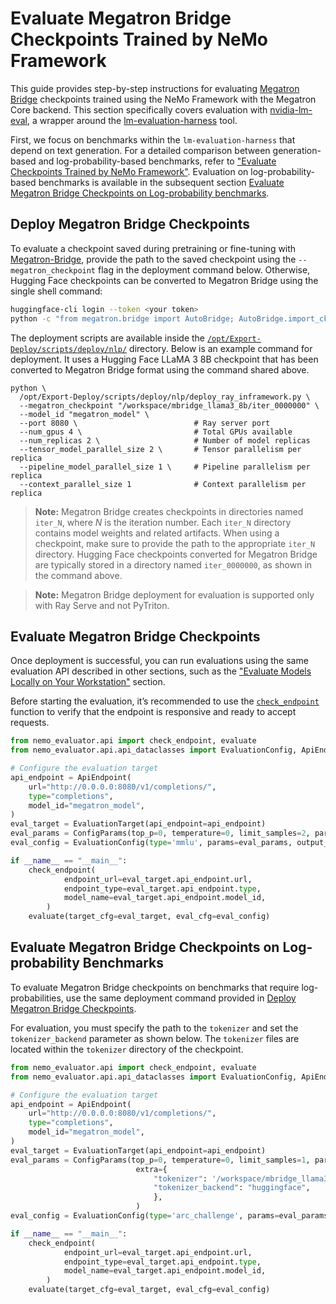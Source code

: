 # Evaluate Megatron Bridge Checkpoints Trained by NeMo Framework

This guide provides step-by-step instructions for evaluating [Megatron Bridge](https://docs.nvidia.com/nemo/megatron-bridge/latest/index.html) checkpoints trained using the NeMo Framework with the Megatron Core backend. This section specifically covers evaluation with [nvidia-lm-eval](https://pypi.org/project/nvidia-lm-eval/), a wrapper around the [
lm-evaluation-harness](https://github.com/EleutherAI/lm-evaluation-harness/tree/main) tool.

First, we focus on benchmarks within the `lm-evaluation-harness` that depend on text generation. For a detailed comparison between generation-based and log-probability-based benchmarks, refer to ["Evaluate Checkpoints Trained by NeMo Framework"](evaluation-doc.md). Evaluation on log-probability-based benchmarks is available in the subsequent section [Evaluate Megatron Bridge Checkpoints on Log-probability benchmarks](#evaluate-megatron-bridge-checkpoints-on-log-probability-benchmarks).

## Deploy Megatron Bridge Checkpoints

To evaluate a checkpoint saved during pretraining or fine-tuning with [Megatron-Bridge](https://docs.nvidia.com/nemo/megatron-bridge/latest/recipe-usage.html), provide the path to the saved checkpoint using the `--megatron_checkpoint` flag in the deployment command below. Otherwise, Hugging Face checkpoints can be converted to Megatron Bridge using the single shell command:

```bash
huggingface-cli login --token <your token>
python -c "from megatron.bridge import AutoBridge; AutoBridge.import_ckpt('meta-llama/Llama-3-8B','/workspace/mbridge_llama3_8b/')"
```

The deployment scripts are available inside the [`/opt/Export-Deploy/scripts/deploy/nlp/`](https://github.com/NVIDIA-NeMo/Export-Deploy/tree/main/scripts/deploy/nlp) directory. Below is an example command for deployment. It uses a Hugging Face LLaMA 3 8B checkpoint that has been converted to Megatron Bridge format using the command shared above.

```shell
python \
  /opt/Export-Deploy/scripts/deploy/nlp/deploy_ray_inframework.py \
  --megatron_checkpoint "/workspace/mbridge_llama3_8b/iter_0000000" \
  --model_id "megatron_model" \
  --port 8080 \                          # Ray server port
  --num_gpus 4 \                         # Total GPUs available
  --num_replicas 2 \                     # Number of model replicas
  --tensor_model_parallel_size 2 \       # Tensor parallelism per replica
  --pipeline_model_parallel_size 1 \     # Pipeline parallelism per replica
  --context_parallel_size 1              # Context parallelism per replica
```

> **Note:** Megatron Bridge creates checkpoints in directories named `iter_N`, where *N* is the iteration number. Each `iter_N` directory contains model weights and related artifacts. When using a checkpoint, make sure to provide the path to the appropriate `iter_N` directory. Hugging Face checkpoints converted for Megatron Bridge are typically stored in a directory named `iter_0000000`, as shown in the command above.

> **Note:** Megatron Bridge deployment for evaluation is supported only with Ray Serve and not PyTriton.

## Evaluate Megatron Bridge Checkpoints

Once deployment is successful, you can run evaluations using the same evaluation API described in other sections, such as the ["Evaluate Models Locally on Your Workstation"](evaluation-doc.md#evaluate-models-locally-on-your-workstation) section.

Before starting the evaluation, it’s recommended to use the [`check_endpoint`](https://github.com/NVIDIA-NeMo/Evaluator/blob/main/packages/nemo-evaluator/src/nemo_evaluator/core/utils.py) function to verify that the endpoint is responsive and ready to accept requests.

```python
from nemo_evaluator.api import check_endpoint, evaluate
from nemo_evaluator.api.api_dataclasses import EvaluationConfig, ApiEndpoint, EvaluationTarget, ConfigParams

# Configure the evaluation target
api_endpoint = ApiEndpoint(
    url="http://0.0.0.0:8080/v1/completions/",
    type="completions",
    model_id="megatron_model",
)
eval_target = EvaluationTarget(api_endpoint=api_endpoint)
eval_params = ConfigParams(top_p=0, temperature=0, limit_samples=2, parallelism=1)
eval_config = EvaluationConfig(type='mmlu', params=eval_params, output_dir="results")

if __name__ == "__main__":
    check_endpoint(
            endpoint_url=eval_target.api_endpoint.url,
            endpoint_type=eval_target.api_endpoint.type,
            model_name=eval_target.api_endpoint.model_id,
        )
    evaluate(target_cfg=eval_target, eval_cfg=eval_config)
```

## Evaluate Megatron Bridge Checkpoints on Log-probability Benchmarks

To evaluate Megatron Bridge checkpoints on benchmarks that require log-probabilities, use the same deployment command provided in [Deploy Megatron Bridge Checkpoints](#deploy-megatron-bridge-checkpoints).

For evaluation, you must specify the path to the `tokenizer` and set the `tokenizer_backend` parameter as shown below. The `tokenizer` files are located within the `tokenizer` directory of the checkpoint.

```python
from nemo_evaluator.api import check_endpoint, evaluate
from nemo_evaluator.api.api_dataclasses import EvaluationConfig, ApiEndpoint, EvaluationTarget, ConfigParams

# Configure the evaluation target
api_endpoint = ApiEndpoint(
    url="http://0.0.0.0:8080/v1/completions/",
    type="completions",
    model_id="megatron_model",
)
eval_target = EvaluationTarget(api_endpoint=api_endpoint)
eval_params = ConfigParams(top_p=0, temperature=0, limit_samples=1, parallelism=1,
                            extra={
                                "tokenizer": '/workspace/mbridge_llama3_8b/iter_0000000/tokenizer',
                                "tokenizer_backend": "huggingface",
                                },
                            )
eval_config = EvaluationConfig(type='arc_challenge', params=eval_params, output_dir="results")

if __name__ == "__main__":
    check_endpoint(
            endpoint_url=eval_target.api_endpoint.url,
            endpoint_type=eval_target.api_endpoint.type,
            model_name=eval_target.api_endpoint.model_id,
        )
    evaluate(target_cfg=eval_target, eval_cfg=eval_config)
```
